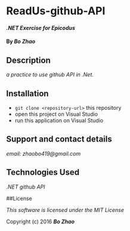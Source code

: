 # ReadUs-github-API

#### _.NET Exercise for Epicodus_

#### By _**Bo Zhao**_

## Description

_a practice to use github API in .Net._

## Installation

* `git clone <repository-url>` this repository
* open this project on Visual Studio
* run this application on Visual Studio

## Support and contact details

_email: zhaobo419@gmail.com_

## Technologies Used

_.NET_
_github API_

##License

*This software is licensed under the MIT License*

Copyright (c) 2016 **_Bo Zhao_**
